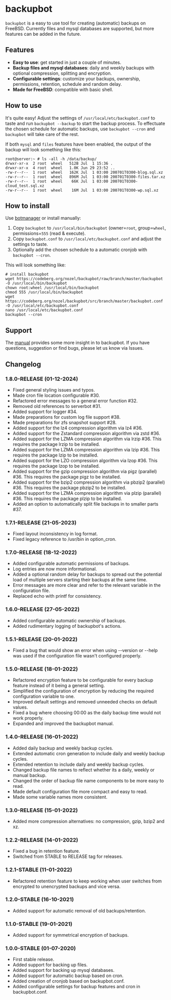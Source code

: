 # backupbot
`backupbot` is a easy to use tool for creating (automatic) backups on FreeBSD. Currently files and mysql databases are supported, but more features can be added in the future.

## Features
* **Easy to use**: get started in just a couple of minutes.
* **Backup files and mysql databases**: daily and weekly backups with optional compression, splitting and encryption.
* **Configurable settings**: customize your backups, ownership, permissions, retention, schedule and random delay.
* **Made for FreeBSD**: compatible with basic shell.

## How to use
It's quite easy! Adjust the settings of `/usr/local/etc/backupbot.conf` to taste and run `backupbot --backup` to start the backup process. To effectuate the chosen schedule for automatic backups, use `backupbot --cron` and `backupbot` will take care of the rest.

If both `mysql` and `files` features have been enabled, the output of the backup will look something like this:
```
root@server:~ # ls -all -h /data/backup/
drwxr-xr-x  2 root  wheel   512B Jul  1 15:36 .
drwxr-xr-x  4 root  wheel   1.0K Jun 29 23:52 ..
-rw-r--r--  1 root  wheel   162K Jul  1 03:00 200701T0300-blog.sql.xz
-rw-r--r--  1 root  wheel   896M Jul  1 03:00 200701T0300-files.tar.xz
-rw-r--r--  1 root  wheel    66K Jul  1 03:00 200701T0300-cloud_test.sql.xz
-rw-r--r--  1 root  wheel    16M Jul  1 03:00 200701T0300-wp.sql.xz
```

## How to install
Use [botmanager](https://codeberg.org/nozel/botmanager) or install manually:

1. Copy `backupbot` to `/usr/local/bin/backupbot` (owner=`root`, group=`wheel`, permissions=`555` (read & execute).
2. Copy `backupbot.conf` to `/usr/local/etc/backupbot.conf` and adjust the settings to taste.
3. Optionally add the chosen schedule to a automatic cronjob with `backupbot --cron`.

This will look something like:
```
# install backupbot
wget https://codeberg.org/nozel/backupbot/raw/branch/master/backupbot -O /usr/local/bin/backupbot
chown root:wheel /usr/local/bin/backupbot
chmod 555 /usr/local/bin/backupbot
wget https://codeberg.org/nozel/backupbot/src/branch/master/backupbot.conf -O /usr/local/etc/backupbot.conf
nano /usr/local/etc/backupbot.conf
backupbot --cron
```

## Support
The [manual](https://codeberg.org/nozel/backupbot/src/branch/master/MANUAL.md) provides some more insight in to backupbot. If you have questions, suggestion or find bugs, please let us know via Issues.

## Changelog
### 1.8.0-RELEASE (01-12-2024)
- Fixed general styling issues and typos.
- Made cron file location configurable #30.
- Refactored error messages to a general error function #32.
- Removed old references to serverbot #31.
- Added support for logger #34.
- Made preparations for custom log file support #38.
- Made preparations for zfs snapshot support #28.
- Added support for the lz4 compression algorithm via lz4 #36.
- Added support for the Zstandard compression algorithm via zstd #36.
- Added support for the LZMA compression algorithm via lrzip #36. This requires the package lrzip to be installed.
- Added support for the LZMA compression algorithm via lzip #36. This requires the package lzip to be installed.
- Added support for the LZO compression algorithm via lzop #36. This requires the package lzop to be installed.
- Added support for the gzip compression algorithm via pigz (parallel) #36. This requires the package pigz to be installed.
- Added support for the bzip2 compression algorithm via pbzip2 (parallel) #36. This requires the package pbzip2 to be installed.
- Added support for the LZMA compression algorithm via plzip (parallel) #36. This requires the package plzip to be installed.
- Added an option to automatically split file backups in to smaller parts #37.

### 1.7.1-RELEASE (21-05-2023)
- Fixed layout inconsistency in log format.
- Fixed legacy reference to /usr/bin in option_cron.

### 1.7.0-RELEASE (18-12-2022)
- Added configurable automatic permissions of backups.
- Log entries are now more informational.
- Added a optional random delay for backups to spread out the potential load of multiple servers starting their backups at the same time.
- Error messages are more clear and refer to the relevant variable in the configuration file.
- Replaced echo with printf for consistency.

### 1.6.0-RELEASE (27-05-2022)
- Added configurable automatic ownership of backups.
- Added rudimentary logging of backupbot's actions.

### 1.5.1-RELEASE (20-01-2022)
- Fixed a bug that would show an error when using --version or --help was used if the configuration file wasn't configured properly.

### 1.5.0-RELEASE (18-01-2022)
- Refactored encryption feature to be configurable for every backup feature instead of it being a general setting.
- Simplified the configuration of encryption by reducing the required configuration variable to one.
- Improved default settings and removed unneeded checks on default values.
- Fixed a bug where choosing 00:00 as the daily backup time would not work properly.
- Expanded and improved the backupbot manual.

### 1.4.0-RELEASE (16-01-2022)
- Added daily backup and weekly backup cycles.
- Extended automatic cron generation to include daily and weekly backup cycles.
- Extended retention to include daily and weekly backup cycles.
- Changed backup file names to reflect whether its a daily, weekly or manual backup.
- Changed the order of backup file name components to be more easy to read.
- Made default configuration file more compact and easy to read.
- Made some variable names more consistent.

### 1.3.0-RELEASE (15-01-2022)
- Added more compression alternatives: no compression, gzip, bzip2 and xz.

### 1.2.2-RELEASE (14-01-2022)
- Fixed a bug in retention feature.
- Switched from STABLE to RELEASE tag for releases.

### 1.2.1-STABLE (11-01-2022)
- Refactored retention feature to keep working when user switches from encrypted to unencrypted backups and vice versa.

### 1.2.0-STABLE (16-10-2021)
- Added support for automatic removal of old backups/retention.

### 1.1.0-STABLE (19-01-2021)
- Added support for symmetrical encryption of backups.

### 1.0.0-STABLE (01-07-2020)
- First stable release.
- Added support for backing up files.
- Added support for backing up mysql databases.
- Added support for automatic backup based on cron.
- Added creation of cronjob based on backupbot.conf.
- Added configurable settings for backup features and cron in backupbot.conf.
